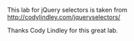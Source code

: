 This lab for jQuery selectors is taken from http://codylindley.com/jqueryselectors/

Thanks Cody Lindley for this great lab.